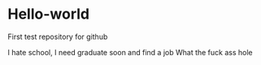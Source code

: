 # Hello-world
First test repository for github

I hate school, I need graduate soon and find a job
What the fuck
ass hole
